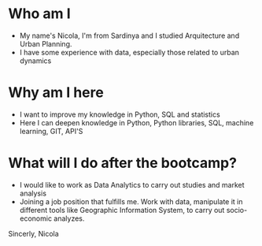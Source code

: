 # Who am I

* My name's Nicola, I'm from Sardinya and I studied Arquitecture and Urban Planning.
* I have some experience with data, especially those related to urban dynamics 

# Why am I here

* I want to improve my knowledge in Python, SQL and statistics
* Here I can deepen knowledge in Python, Python libraries, SQL, machine learning, GIT, API'S 

# What will I do after the bootcamp?

* I would like to work as Data Analytics to carry out studies and market analysis
* Joining a job position that fulfills me. Work with data, manipulate it in different tools like Geographic Information System, to carry out socio-economic analyzes. 

Sincerly,
Nicola
